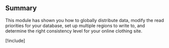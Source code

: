 ## Summary

This module has shown you how to globally distribute data, modify the read priorities for your database, set up multiple regions to write to, and determine the right consistency level for your online clothing site.

<!-- Cleanup sandbox -->
[!include[](../../../includes/azure-sandbox-cleanup.md)]
